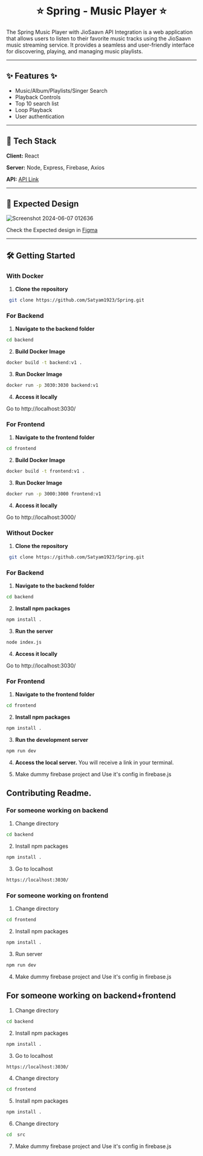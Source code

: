 <div align="center">
  <h1>⭐️ Spring - Music Player ⭐️</h1>
</div>

The Spring Music Player with JioSaavn API Integration is a web application that allows users to listen to their favorite music tracks using the JioSaavn music streaming service. It provides a seamless and user-friendly interface for discovering, playing, and managing music playlists.

<hr>

##  ✨ Features  ✨
- Music/Album/Playlists/Singer Search
- Playback Controls
- Top 10 search list
- Loop Playback
- User authentication

<hr>

## 🚀 Tech Stack

**Client:** React

**Server:** Node, Express, Firebase, Axios

**API:** [API Link](http://jiosaavn-olj6ym1v4-thesumitkolhe.vercel.app)

<hr>


## 🎨 Expected Design

![Screenshot 2024-06-07 012636](https://github.com/Satyam1923/Spring-Music-Player/assets/104068640/34b12993-4a35-431b-bebb-b390591de6ae)


Check the Expected design in [Figma](https://www.figma.com/design/WQnt0qRFSdaV3jW5XF8NSc/Spring-Music-player-new-design?node-id=0-1&t=Q8iDfJsPXtkoDLTG-1)





<hr>

## 🛠️ Getting Started

### With Docker
1. **Clone the repository**

```sh
 git clone https://github.com/Satyam1923/Spring.git
```

### For Backend
1. **Navigate to the backend folder**
```sh
cd backend
```
2. **Build Docker Image**
```sh
docker build -t backend:v1 .      
```
3. **Run Docker Image**
```sh
docker run -p 3030:3030 backend:v1 
```
4. **Access it locally**

Go to http://localhost:3030/


### For Frontend 
1. **Navigate to the frontend folder**

```sh
cd frontend
```
2. **Build Docker Image**
```sh
docker build -t frontend:v1 .      
```
3. **Run Docker Image**
```sh
docker run -p 3000:3000 frontend:v1
```
4. **Access it locally**

Go to http://localhost:3000/


### Without Docker 

1. **Clone the repository**

```sh
 git clone https://github.com/Satyam1923/Spring.git
```

### For Backend
1. **Navigate to the backend folder**
```sh
cd backend
```
2. **Install npm packages**
```sh
npm install .
```
3. **Run the server**
```sh
node index.js
```
4. **Access it locally**
   
Go to http://localhost:3030/


### For Frontend 
1. **Navigate to the frontend folder**

```sh
cd frontend
```
2. **Install npm packages**
```sh
npm install .
```
3. **Run the development server**
```sh
npm run dev
```
4. **Access the local server.**
You will receive a link in your terminal.

5. Make dummy firebase project and Use it's config in firebase.js

## Contributing Readme.

### For someone working on backend
1. Change directory
```sh
cd backend
```
2. Install npm packages
```sh
npm install .
```
3. Go to localhost
```sh
https://localhost:3030/
```
### For someone working on frontend
1. Change directory
```sh
cd frontend
```
2. Install npm packages
```sh
npm install .
```
3. Run server
```sh
npm run dev
```
4. Make dummy firebase project and Use it's config in firebase.js

## For someone working on backend+frontend
1. Change directory
```sh
cd backend
```
2. Install npm packages
```sh
npm install .
```
3. Go to localhost
```sh 
https://localhost:3030/
```
4. Change directory
```sh
cd frontend
```
5. Install npm packages
```sh
npm install .
```
6. Change directory
```sh
cd  src
```
7. Make dummy firebase project and Use it's config in firebase.js

